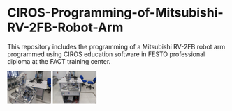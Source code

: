 # CIROS-Programming-of-Mitsubishi-RV-2FB-Robot-Arm
This repository includes the programming of a  Mitsubishi RV-2FB robot arm programmed using CIROS education software in FESTO professional diploma at the FACT training center.

<!-- ![fig 1](./data/RoboArmMits_p1.jpg)
![fig 2](./data/RoboArmMits_p2.jpg) -->

<!-- <p align="center"><img src="data/RoboArmMits_p2.jpg" width="40%"></p>
<p align="center"><img src="data/RoboArmMits_p1.jpg" width="40%"></p> -->

<p float="left">
  <img src="data/RoboArmMits_p2.jpg" width="100" />
  <img src="data/RoboArmMits_p1.jpg" width="100" /> 
</p>
